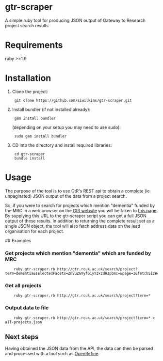 gtr-scraper
===========

A simple ruby tool for producing JSON output of Gateway to Research project search results

# Requirements
ruby >=1.9

# Installation

1. Clone the project:

        git clone https://github.com/siwilkins/gtr-scraper.git
        
2. Install bundler (if not installed already):

        gem install bundler
        
   (depending on your setup you may need to use sudo):
   
        sudo gem install bundler
        


3. CD into the directory and install required libraries:

        cd gtr-scraper
        bundle install
        
# Usage

The purpose of the tool is to use GtR's REST api to obtain a complete (ie unpaginated) JSON output of the data from a project search.

So, if you were to search for projects which mention "dementia" funded by the MRC in a web browser on the [GtR website](http://gtr.rcuk.ac.uk/) you will be taken to [this page](http://gtr.rcuk.ac.uk/search/project?term=dementia&selectedFacets=ZnVuZGVyfG1yY3xzdHJpbmc=&page=1&fetchSize=25&selectedSortableField=&selectedSortOrder=&fields=pro.id,pro.t,pro.a,per.fn,per.on,per.sn,per.fnsn,per.org.n,per.pro.t,per.pro.abs,pub.t,pub.a,org.n). By supplying this URL to the gtr-scraper script you can get a full JSON output of these results. In addition to returning the complete result set as a single JSON object, the tool will also fetch address data on the lead organisation for each project.

## Examples

### Get projects which mention "dementia" which are funded by MRC
        ruby gtr-scraper.rb http://gtr.rcuk.ac.uk/search/project?term=dementia&selectedFacets=ZnVuZGVyfG1yY3xzdHJpbmc=&page=1&fetchSize=25&selectedSortableField=&selectedSortOrder=&fields=pro.id,pro.t,pro.a,per.fn,per.on,per.sn,per.fnsn,per.org.n,per.pro.t,per.pro.abs,pub.t,pub.a,org.n
 
  
### Get all projects
        ruby gtr-scraper.rb http://gtr.rcuk.ac.uk/search/project?term=*
        
### Output data to file
        ruby gtr-scraper.rb http://gtr.rcuk.ac.uk/search/project?term=* > all-projects.json
        
## Next steps
Having obtained the JSON data from the API, the data can then be parsed and processed with a tool such as [OpenRefine](http://openrefine.org/).
